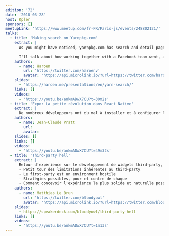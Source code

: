 ```yaml
---
edition: '72'
date: '2018-03-28'
host: Kpler
sponsors: []
meetupLink: 'https://www.meetup.com/fr-FR/Paris-js/events/248802121/'
talks:
  - title: 'Making search on Yarnpkg.com'
    extract: |
      As you might have noticed, yarnpkg.com has search and detail pages now. I (and other team members at Algolia: Sylvain Utard, Vincent Voyer, Kevin Granger) worked on this as part of my internship at Algolia.

      I'll talk about how working together with a Facebook team went, adding React to an otherwise static website, Netlify rewrites, i18n and all kinds of other things that come into play when making a site like this.
    authors:
      - name: Haroen
        url: 'https://twitter.com/haroenv'
        avatar: 'https://api.microlink.io/?url=https://twitter.com/haroenv&amps;embed=image.url'
    slides:
      - 'https://haroen.me/presentations/en/yarn-search/'
    links: []
    videos:
      - 'https://youtu.be/ankmADwX7CU?t=30m2s'
  - title: 'Expo: La petite révolution dans React Native'
    extract: |
      De nombreux développeurs ont du mal à installer et à configurer les dépendances actuelles de React Native, en particulier pour Android. Avec Expo, il n'est pas nécessaire d'utiliser Xcode ou Android Studio, et vous pouvez développer votre application iOS sur Linux ou Windows.
    authors:
      - name: Jean-Claude Pratt
        url:
        avatar:
    slides: []
    links: []
    videos:
      - 'https://youtu.be/ankmADwX7CU?t=49m32s'
  - title: 'Third-party hell'
    extract: |
      Retour d'expérience sur le développement de widgets third-party, dans le désordre:
      - Petit tour des limitations inhérentes au third-party
      - Le first-party est un environment hostile
      - Stratégies possibles, pour et contre de chaque
      - Comment concevoir l'expérience la plus solide et naturelle possible niveau UX/UI avec toutes ces contraintes
    authors:
      - name: Matthias Le Brun
        url: 'https://twitter.com/bloodyowl'
        avatar: 'https://api.microlink.io/?url=https://twitter.com/bloodyowl&amps;embed=image.url'
    slides:
      - https://speakerdeck.com/bloodyowl/third-party-hell
    links: []
    videos:
      - 'https://youtu.be/ankmADwX7CU?t=1m13s'
---
```

